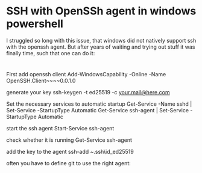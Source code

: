 # SSH with OpenSSh agent in windows powershell

I struggled so long with this issue, that windows did not natively support ssh with the openssh agent.
But after years of waiting and trying out stuff it was finally time, such that one can do it:

#

First add openssh client
Add-WindowsCapability -Online -Name OpenSSH.Client~~~~0.0.1.0

generate your key
ssh-keygen -t ed25519 -c your.mail@here.com

Set the necessary services to automatic startup
Get-Service -Name sshd | Set-Service -StartupType Automatic
Get-Service ssh-agent | Set-Service -StartupType Automatic

start the ssh agent
Start-Service ssh-agent

check whether it is running
Get-Service ssh-agent

add the key to the agent
ssh-add ~\.ssh\id_ed25519

often you have to define git to use the right agent:
